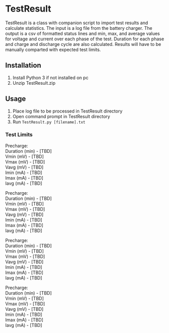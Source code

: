 # TestResult
TestResult is a class with companion script to import test results and calculate statistics.  The input is a log file from the battery charger.  The output is a csv of formatted status lines and min, max, and average values for voltage and current over each phase of the test.  Duration for each phase and charge and discharge cycle are also calculated.  Results will have to be manually comparted with expected test limits.

## Installation 
1. Install Python 3 if not installed on pc
2. Unzip TestResult.zip

## Usage
1. Place log file to be processed in TestResult directory
2. Open command prompt in TestResult directory
3. Run `TestResult.py [filename].txt`

### Test Limits
Precharge:  
Duration (min) - [TBD]  
Vmin (mV) - [TBD]  
Vmax (mV) - [TBD]  
Vavg (mV) - [TBD]  
Imin (mA) - [TBD]  
Imax (mA) - [TBD]  
Iavg (mA) - [TBD]  

Precharge:  
Duration (min) - [TBD]  
Vmin (mV) - [TBD]  
Vmax (mV) - [TBD]  
Vavg (mV) - [TBD]  
Imin (mA) - [TBD]  
Imax (mA) - [TBD]  
Iavg (mA) - [TBD]  

Precharge:  
Duration (min) - [TBD]  
Vmin (mV) - [TBD]  
Vmax (mV) - [TBD]  
Vavg (mV) - [TBD]  
Imin (mA) - [TBD]  
Imax (mA) - [TBD]  
Iavg (mA) - [TBD]  

Precharge:  
Duration (min) - [TBD]  
Vmin (mV) - [TBD]  
Vmax (mV) - [TBD]  
Vavg (mV) - [TBD]  
Imin (mA) - [TBD]  
Imax (mA) - [TBD]  
Iavg (mA) - [TBD]  